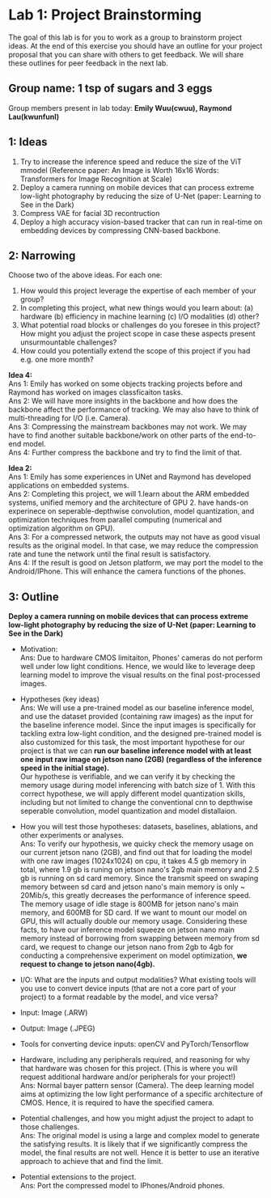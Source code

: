 Lab 1: Project Brainstorming
===
The goal of this lab is for you to work as a group to brainstorm project ideas. At the end of this exercise you should have an outline for your project proposal that you can share with others to get feedback. We will share these outlines for peer feedback in the next lab.

Group name: 1 tsp of sugars and 3 eggs
---
Group members present in lab today: <b>Emily Wuu(cwuu), Raymond Lau(kwunfunl)</b>

1: Ideas
----
 1. Try to increase the inference speed and reduce the size of the ViT mmodel (Reference paper: An Image is Worth 16x16 Words: Transformers for Image Recognition at Scale)
 2. Deploy a camera running on mobile devices that can process extreme low-light photography by reducing the size of U-Net (paper: Learning to See in the Dark)
 3. Compress VAE for facial 3D recontruction
 4. Deploy a high accuracy vision-based tracker that can run in real-time on embedding devices by compressing CNN-based backbone.

2: Narrowing
----
Choose two of the above ideas. For each one:
1. How would this project leverage the expertise of each member of your group?
2. In completing this project, what new things would you learn about: (a) hardware (b) efficiency in machine learning (c) I/O modalities (d) other?
3. What potential road blocks or challenges do you foresee in this project? How might you adjust the project scope in case these aspects present unsurmountable challenges?
4. How could you potentially extend the scope of this project if you had e.g. one more month?


<b>Idea 4:</b>
   <br>
   Ans 1: Emily has worked on some objects tracking projects before and Raymond has worked on images classficaiton tasks.
   <br>
   Ans 2: We will have more insights in the backbone and how does the backbone affect the performance of tracking. We may also have to think of multi-threading for I/O (i.e. Camera).
   <br>
   Ans 3: Compressing the mainstream backbones may not work. We may have to find another suitable backbone/work on other parts of the end-to-end model.
   <br>
   Ans 4: Further compress the backbone and try to find the limit of that.

<b>Idea 2:</b>
   <br>
   Ans 1: Emily has some experiences in UNet and Raymond has developed applications on embedded systems.
   <br>
   Ans 2: Completing this project, we will 1.learn about the ARM embedded systems, unified memory and the architecture of GPU 2. have hands-on experinece on seperable-depthwise convolution, model quantization, and optimization techniques from parallel computing (numerical and optimization algorithm on GPU).
   <br>
   Ans 3: For a compressed network, the outputs may not have as good visual results as the original model. In that case, we may reduce the compression rate and tune the network until the final result is satisfactory.
   <br>
   Ans 4: If the result is good on Jetson platform, we may port the model to the Android/IPhone. This will enhance the camera functions of the phones.
   <br>

3: Outline
----
<b>Deploy a camera running on mobile devices that can process extreme low-light photography by reducing the size of U-Net (paper: Learning to See in the Dark)</b>

- Motivation: 
 <br>Ans: Due to hardware CMOS limitaiton, Phones' cameras do not perform well under low light conditions. Hence, we would like to leverage deep learning model to improve the visual results on the final post-processed images. 
  
- Hypotheses (key ideas)
<br>Ans: We will use a pre-trained model as our baseline inference model, and use the dataset provided (containing raw images) as the input for the baseline inference model. Since the input images is specifically for tackling extra low-light condition, and the designed pre-trained model is also customized for this task, the most important hypothese for our project is that we can <b>run our baseline inference model with at least one input raw image on jetson nano (2GB) (regardless of the inference speed in the initial stage).</b> 
<br>Our hypothese is verifiable, and we can verify it by checking the memory usage during model inferencing with batch size of 1. With this correct hypothese, we will apply different model quantization skills, including but not limited to change the conventional cnn to depthwise seperable convolution, model quantization and model distallaion. 

- How you will test those hypotheses: datasets, baselines, ablations, and other experiments or analyses.
<br> Ans: To verify our hypothesis, we quicky check the memory usage on our current jetson nano (2GB), and find out that for loading the model with one raw images (1024x1024) on cpu, it takes 4.5 gb memory in total, where 1.9 gb is runing on jetson nano's 2gb main memory and 2.5 gb is running on sd card memory. Since the transmit speed on swaping memory between sd card and jetson nano's main memory is only ~ 20Mib/s, this greatly decreases the performance of inference speed. The memory usage of idle stage is 800MB for jetson nano's main memory, and 600MB for SD card. If we want to mount our model on GPU, this will actually double our memory usage. Considering these facts, to have our inference model squeeze on jetson nano main memory instead of borrowing from swapping between memory from sd card, we request to change our jetson nano from 2gb to 4gb for conducting a comprehensive experiment on model optimization, <b>we request to change to jetson nano(4gb).</b> 
- I/O: What are the inputs and output modalities? What existing tools will you use to convert device inputs (that are not a core part of your project) to a format readable by the model, and vice versa?

- Input:  Image (.ARW)
- Output: Image (.JPEG)
- Tools for converting device inputs: openCV and PyTorch/Tensorflow

- Hardware, including any peripherals required, and reasoning for why that hardware was chosen for this project. (This is where you will request additional hardware and/or peripherals for your project!)
<br>Ans: Normal bayer pattern sensor (Camera). The deep learning model aims at optimizing the low light performance of a specific architecture of CMOS. Hence, it is required to have the specified camera. 
- Potential challenges, and how you might adjust the project to adapt to those challenges.
<br>Ans: The original model is using a large and complex model to generate the satisfying results. It is likely that if we significantly compress the model, the final results are not well. Hence it is better to use an iterative approach to achieve that and find the limit.
- Potential extensions to the project.
<br>Ans: Port the compressed model to IPhones/Android phones.

